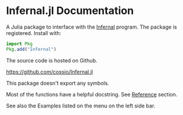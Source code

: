 # Infernal.jl Documentation

A Julia package to interface with the [Infernal](http://eddylab.org/infernal/) program.
The package is registered.
Install with:

```julia
import Pkg
Pkg.add("Infernal")
```

The source code is hosted on Github.

<https://github.com/cossio/Infernal.jl>

This package doesn't export any symbols.

Most of the functions have a helpful docstring.
See [Reference](@ref) section.

See also the Examples listed on the menu on the left side bar.
